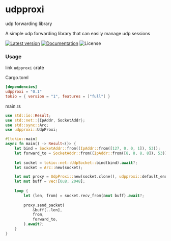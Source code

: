 udpproxi
===

udp forwarding library

A simple udp forwarding library that can easily manage udp sessions

[![Latest version](https://img.shields.io/crates/v/udpproxi.svg)](https://crates.io/crates/udpproxi)
[![Documentation](https://docs.rs/udpproxi/badge.svg)](https://docs.rs/udpproxi)
![License](https://img.shields.io/crates/l/log.svg)

### Usage

link `udpproxi` crate

Cargo.toml
```toml
[dependencies]
udpproxi = "0.1"
tokio = { version = "1", features = ["full"] }
```

main.rs

```rust
use std::io::Result;
use std::net::{IpAddr, SocketAddr};
use std::sync::Arc;
use udpproxi::UdpProxi;

#[tokio::main]
async fn main() -> Result<()> {
    let bind = SocketAddr::from((IpAddr::from([127, 0, 0, 1]), 53));
    let forward_to = SocketAddr::from((IpAddr::from([8, 8, 8, 8]), 53));
    
    let socket = tokio::net::UdpSocket::bind(bind).await?;
    let socket = Arc::new(socket);

    let mut proxy = UdpProxi::new(socket.clone(), udpproxi::default_endpoint_creator);
    let mut buff = vec![0u8; 2048];
    
    loop {
        let (len, from) = socket.recv_from(&mut buff).await?;
        
        proxy.send_packet(
            &buff[..len],
            from,
            forward_to,
        ).await?;
    }
}
```
